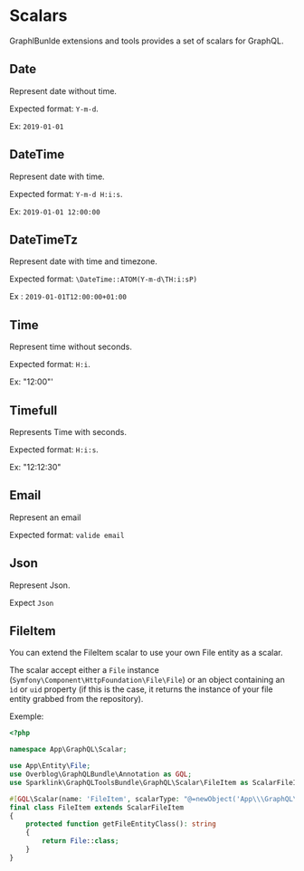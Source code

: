 
Scalars
=======

GraphlBunlde extensions and tools provides a set of scalars for GraphQL.



Date
------
Represent date without time.

Expected format: `Y-m-d`. 

Ex: `2019-01-01`

DateTime
------
Represent date with time.

Expected  format: `Y-m-d H:i:s`. 

Ex: `2019-01-01 12:00:00`

DateTimeTz
------
Represent date with time and timezone.

Expected format: `\DateTime::ATOM(Y-m-d\TH:i:sP)`

Ex : `2019-01-01T12:00:00+01:00`

Time
------
Represent time without seconds.

Expected format: `H:i`. 

Ex:  "12:00"'

Timefull
------
Represents Time with seconds. 

Expected format: `H:i:s`.

Ex: "12:12:30"


Email
------
Represent an email

Expected format: `valide email`


Json
------
Represent Json.

Expect `Json` 

FileItem
------

You can extend the FileItem scalar to use your own File entity as a scalar.

The scalar accept either a `File` instance (`Symfony\Component\HttpFoundation\File\File`) or an object containing an `ìd` or `uid` property (if this is the case, it returns the instance of your file entity grabbed from the repository).

Exemple:

```php
<?php

namespace App\GraphQL\Scalar;

use App\Entity\File;
use Overblog\GraphQLBundle\Annotation as GQL;
use Sparklink\GraphQLToolsBundle\GraphQL\Scalar\FileItem as ScalarFileItem;

#[GQL\Scalar(name: 'FileItem', scalarType: "@=newObject('App\\\GraphQL\\\Scalar\\\FileItem', [service('doctrine')])")]
final class FileItem extends ScalarFileItem
{
    protected function getFileEntityClass(): string
    {
        return File::class;
    }
}
```